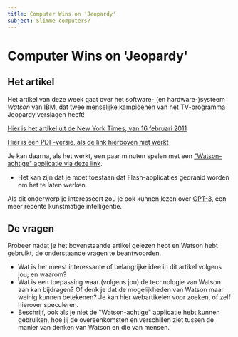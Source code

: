 ```yaml
---
title: Computer Wins on 'Jeopardy'
subject: Slimme computers?
---
```


# Computer Wins on 'Jeopardy'

## Het artikel

Het artikel van deze week gaat over het software- (en hardware-)systeem *Watson* van IBM, dat twee menselijke kampioenen van het TV-programma Jeopardy verslagen heeft!

[Hier is het artikel uit de New York Times, van 16 februari 2011](http://www.nytimes.com/2011/02/17/science/17jeopardy-watson.html?_r=1&scp=12&sq=computer%20science&st=cse)

[Hier is een PDF-versie, als de link hierboven niet werkt](assets/watson.pdf)

Je kan daarna, als het werkt, een paar minuten spelen met een ["Watson-achtige" applicatie via deze link](http://www.nytimes.com/interactive/2010/06/16/magazine/watson-trivia-game.html?ref=science).

* Het kan zijn dat je moet toestaan dat Flash-applicaties gedraaid worden om het te laten werken.

Als dit onderwerp je interesseert zou je ook kunnen lezen over [GPT-3](https://www.theverge.com/21346343/gpt-3-explainer-openai-examples-errors-agi-potential), een meer recente kunstmatige intelligentie.

## De vragen

Probeer nadat je het bovenstaande artikel gelezen hebt en Watson hebt gebruikt, de onderstaande vragen te beantwoorden.

* Wat is het meest interessante of belangrijke idee in dit artikel volgens jou; en waarom?
* Wat is een toepassing waar (volgens jou) de technologie van Watson aan kan bijdragen? Of denk je dat de mogelijkheden van Watson maar weinig kunnen betekenen? Je kan hier webartikelen voor zoeken, of zelf hierover speculeren.
* Beschrijf, ook als je niet de "Watson-achtige" applicatie hebt kunnen gebruiken, hoe jij de overeenkomsten en verschillen ziet tussen de manier van denken van Watson en die van mensen.
